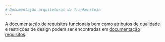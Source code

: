 ```yaml
---
# Documentação arquitetural do frankenstein
---
```


A documentação de requisitos funcionais bem como atributos de qualidade e restrições de design podem ser encontradas em [documentação requisitos](documentacao_sistema_compras.md).



